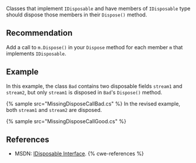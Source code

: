 Classes that implement `IDisposable` and have members of `IDisposable` type should dispose those members in their `Dispose()` method.


## Recommendation
Add a call to `m.Dispose()` in your `Dispose` method for each member `m` that implements `IDisposable`.


## Example
In this example, the class `Bad` contains two disposable fields `stream1` and `stream2`, but only `stream1` is disposed in `Bad`'s `Dispose()` method.

{% sample src="MissingDisposeCallBad.cs" %}
In the revised example, both `stream1` and `stream2` are disposed.

{% sample src="MissingDisposeCallGood.cs" %}

## References
* MSDN: [IDisposable Interface](https://msdn.microsoft.com/en-us/library/system.idisposable.aspx).
{% cwe-references %}
